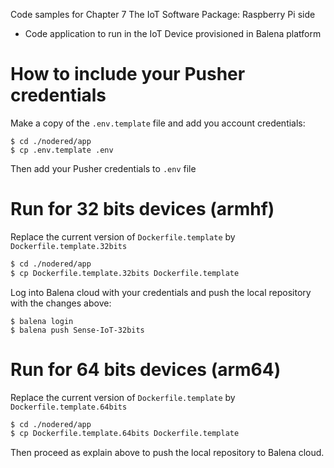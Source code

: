 Code samples for Chapter 7 The IoT Software Package: Raspberry Pi side
- Code application to run in the IoT Device provisioned in Balena platform


# How to include your Pusher credentials
Make a copy of the `.env.template` file and add you account credentials:
```
$ cd ./nodered/app
$ cp .env.template .env
```
Then add your Pusher credentials to `.env` file

# Run for 32 bits devices (armhf)
Replace the current version of `Dockerfile.template` by `Dockerfile.template.32bits`
```bash
$ cd ./nodered/app
$ cp Dockerfile.template.32bits Dockerfile.template
```
Log into Balena cloud with your credentials and push the local repository with the changes above:
```
$ balena login
$ balena push Sense-IoT-32bits
```

# Run for 64 bits devices (arm64)
Replace the current version of `Dockerfile.template` by `Dockerfile.template.64bits`
```bash
$ cd ./nodered/app
$ cp Dockerfile.template.64bits Dockerfile.template
```
Then proceed as explain above to push the local repository to Balena cloud.